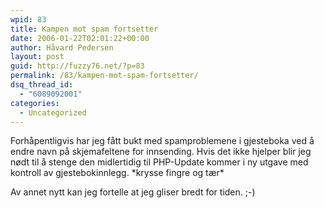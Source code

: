 ```yaml
---
wpid: 83
title: Kampen mot spam fortsetter
date: 2006-01-22T02:01:22+00:00
author: Håvard Pedersen
layout: post
guid: http://fuzzy76.net/?p=83
permalink: /83/kampen-mot-spam-fortsetter/
dsq_thread_id:
  - "6089092001"
categories:
  - Uncategorized
---
```

Forhåpentligvis har jeg fått bukt med spamproblemene i gjesteboka ved å endre navn på skjemafeltene for innsending. Hvis det ikke hjelper blir jeg nødt til å stenge den midlertidig til PHP-Update kommer i ny utgave med kontroll av gjestebokinnlegg. \*krysse fingre og tær\*

Av annet nytt kan jeg fortelle at jeg gliser bredt for tiden. ;-)
